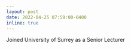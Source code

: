 ```yaml
---
layout: post
date: 2022-04-25 07:59:00-0400
inline: true
---
```


Joined University of Surrey as a Senior Lecturer
